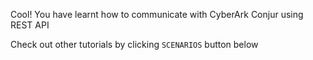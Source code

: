 Cool!  You have learnt how to communicate with CyberArk Conjur using REST API

Check out other tutorials by clicking `SCENARIOS` button below